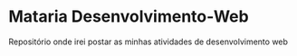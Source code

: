 # Mataria Desenvolvimento-Web
Repositório onde irei postar as minhas atividades de desenvolvimento web  
